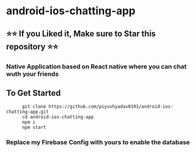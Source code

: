 # android-ios-chatting-app

## ⭐⭐ If you Liked it, Make sure to Star this repository ⭐⭐

### Native Application based on React native where you can chat wuth your friends 

## To Get Started

```
      git clone https://github.com/piyushyadav0191/android-ios-chatting-app.git
      cd android-ios-chatting-app
      npm i 
      npm start
```

### Replace my Firebase Config with yours to enable the database 


